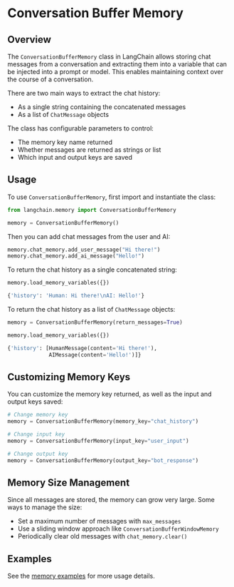 
# Conversation Buffer Memory

## Overview

The `ConversationBufferMemory` class in LangChain allows storing chat messages from a conversation and extracting them into a variable that can be injected into a prompt or model. This enables maintaining context over the course of a conversation.

There are two main ways to extract the chat history:

- As a single string containing the concatenated messages
- As a list of `ChatMessage` objects  

The class has configurable parameters to control:

- The memory key name returned
- Whether messages are returned as strings or list
- Which input and output keys are saved

## Usage

To use `ConversationBufferMemory`, first import and instantiate the class:

```python
from langchain.memory import ConversationBufferMemory

memory = ConversationBufferMemory()
```

Then you can add chat messages from the user and AI:

```python
memory.chat_memory.add_user_message("Hi there!")
memory.chat_memory.add_ai_message("Hello!") 
```

To return the chat history as a single concatenated string:

```python
memory.load_memory_variables({})

{'history': 'Human: Hi there!\nAI: Hello!'}
```

To return the chat history as a list of `ChatMessage` objects:

```python  
memory = ConversationBufferMemory(return_messages=True)

memory.load_memory_variables({})

{'history': [HumanMessage(content='Hi there!'),  
             AIMessage(content='Hello!')]}
```

## Customizing Memory Keys

You can customize the memory key returned, as well as the input and output keys saved:

```python
# Change memory key
memory = ConversationBufferMemory(memory_key="chat_history")

# Change input key  
memory = ConversationBufferMemory(input_key="user_input")

# Change output key
memory = ConversationBufferMemory(output_key="bot_response")
```

## Memory Size Management

Since all messages are stored, the memory can grow very large. Some ways to manage the size:

- Set a maximum number of messages with `max_messages`
- Use a sliding window approach like `ConversationBufferWindowMemory` 
- Periodically clear old messages with `chat_memory.clear()`

## Examples

See the [memory examples](https://github.com/Anthropic/langchain/tree/main/examples/memory) for more usage details.
